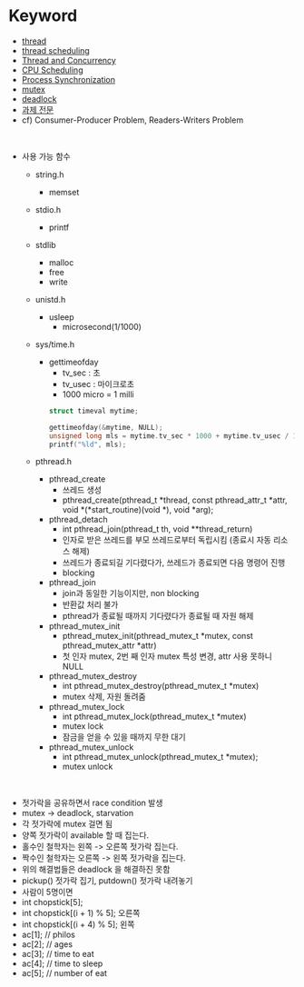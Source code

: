 # Keyword
- <a href="https://liltdevs.tistory.com/15">thread</a>
- <a href="https://liltdevs.tistory.com/78">thread scheduling</a>
- <a href="https://liltdevs.tistory.com/71">Thread and Concurrency</a>
- <a href="https://liltdevs.tistory.com/76">CPU Scheduling</a>
- <a href="https://liltdevs.tistory.com/83">Process Synchronization</a>
- <a href="https://liltdevs.tistory.com/84">mutex</a>
- <a href="https://liltdevs.tistory.com/88">deadlock</a>
- <a href="./subject">과제 전문</a>
- cf) Consumer-Producer Problem, Readers-Writers Problem

<br />

- 사용 가능 함수
	- string.h
		- memset
	- stdio.h
		- printf
	- stdlib
		- malloc
		- free
		- write
	- unistd.h
		- usleep
			- microsecond(1/1000)
	- sys/time.h
		- gettimeofday
			- tv_sec : 초
			- tv_usec : 마이크로초
			- 1000 micro = 1 milli
			```C
			struct timeval mytime;
			
			gettimeofday(&mytime, NULL);
			unsigned long mls = mytime.tv_sec * 1000 + mytime.tv_usec / 1000;
			printf("%ld", mls);
			```

	- pthread.h
		- pthread_create
			- 쓰레드 생성
			- pthread_create(pthread_t *thread, const pthread_attr_t *attr, void *(*start_routine)(void *), void *arg);
		- pthread_detach
			- int pthread_join(pthread_t th, void **thread_return)
			- 인자로 받은 쓰레드를 부모 쓰레드로부터 독립시킴 (종료시 자동 리소스 해제)
			- 쓰레드가 종료되길 기다렸다가, 쓰레드가 종료되면 다음 명령어 진행
			- blocking
		- pthread_join
			- join과 동일한 기능이지만, non blocking
			- 반환값 처리 불가
			- pthread가 종료될 때까지 기다렸다가 종료될 때 자원 해제
		- pthread_mutex_init
			- pthread_mutex_init(pthread_mutex_t *mutex, const pthread_mutex_attr *attr)
			- 첫 인자 mutex, 2번 째 인자 mutex 특성 변경, attr 사용 못하니 NULL
		- pthread_mutex_destroy
			- int pthread_mutex_destroy(pthread_mutex_t *mutex)
			- mutex 삭제, 자원 돌려줌
		- pthread_mutex_lock
			- int pthread_mutex_lock(pthread_mutex_t *mutex)
			- mutex lock
			- 잠금을 얻을 수 있을 때까지 무한 대기
		- pthread_mutex_unlock
			- int pthread_mutex_unlock(pthread_mutex_t *mutex);
			- mutex unlock

<br />

- 젓가락을 공유하면서 race condition 발생
- mutex -> deadlock, starvation
- 각 젓가락에 mutex 걸면 됨
- 양쪽 젓가락이 available 할 때 집는다.
- 홀수인 철학자는 왼쪽 -> 오른쪽 젓가락 집는다.
- 짝수인 철학자는 오른쪽 -> 왼쪽 젓가락을 집는다.
- 위의 해결법들은 deadlock 을 해결하진 못함
- pickup() 젓가락 집기, putdown() 젓가락 내려놓기
- 사람이 5명이면
- int chopstick[5];
- int chopstick[(i + 1) % 5]; 오른쪽
- int chopstick[(i + 4) % 5]; 왼쪽
- ac[1]; // philos
- ac[2]; // ages
- ac[3]; // time to eat
- ac[4]; // time to sleep
- ac[5]; // number of eat